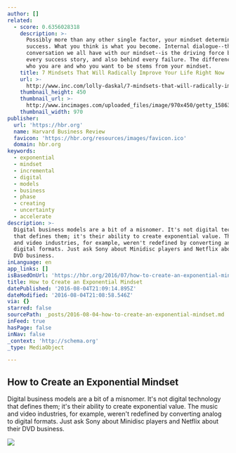 ```yaml
---
author: []
related:
  - score: 0.6356028318
    description: >-
      Possibly more than any other single factor, your mindset determines your
      success. What you think is what you become. Internal dialogue--the ongoing
      conversation we all have with our mindset--is the driving force behind
      every success story, and also behind every failure. The difference between
      who you are and who you want to be stems from your mindset.
    title: 7 Mindsets That Will Radically Improve Your Life Right Now
    url: >-
      http://www.inc.com/lolly-daskal/7-mindsets-that-will-radically-improve-your-life-right-now.html
    thumbnail_height: 450
    thumbnail_url: >-
      http://www.incimages.com/uploaded_files/image/970x450/getty_158630429_970647970450037_62152.jpg
    thumbnail_width: 970
publisher:
  url: 'https://hbr.org'
  name: Harvard Business Review
  favicon: 'https://hbr.org/resources/images/favicon.ico'
  domain: hbr.org
keywords:
  - exponential
  - mindset
  - incremental
  - digital
  - models
  - business
  - phase
  - creating
  - uncertainty
  - accelerate
description: >-
  Digital business models are a bit of a misnomer. It's not digital technology
  that defines them; it's their ability to create exponential value. The music
  and video industries, for example, weren't redefined by converting analog to
  digital formats. Just ask Sony about Minidisc players and Netflix about their
  DVD business.
inLanguage: en
app_links: []
isBasedOnUrl: 'https://hbr.org/2016/07/how-to-create-an-exponential-mindset'
title: How to Create an Exponential Mindset
datePublished: '2016-08-04T21:09:14.895Z'
dateModified: '2016-08-04T21:08:58.546Z'
via: {}
starred: false
sourcePath: _posts/2016-08-04-how-to-create-an-exponential-mindset.md
inFeed: true
hasPage: false
inNav: false
_context: 'http://schema.org'
_type: MediaObject

---
```

<article style=""><h1>How to Create an Exponential Mindset</h1><p>Digital business models are a bit of a misnomer. It's not digital technology that defines them; it's their ability to create exponential value. The music and video industries, for example, weren't redefined by converting analog to digital formats. Just ask Sony about Minidisc players and Netflix about their DVD business.</p><img src="https://hbr.org/resources/images/article_assets/2016/07/jul16-27-49185602.jpg" /></article>